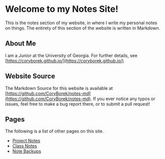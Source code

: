 # Welcome to my Notes Site!
This is the notes section of my website, in where I write my personal notes on things. The entirety of this section of the website is written in Markdown.

## About Me
I am a Junior at the University of Georgia.
For further details, see [https://coryborek.github.io/](https://coryborek.github.io/)

## Website Source
The Markdown Source for this website is available at [https://github.com/CoryBorek/notes-md](https://github.com/CoryBorek/notes-md). If you ever notice any typos or issues, feel free to make a bug report there, or to submit a pull request!

## Pages
The following is a list of other pages on this site.

 - [Project Notes](%WEBPATH%/projects/)
 - [Class Notes](%WEBPATH%/classes/)
 - [Note Backups](%WEBPATH%/backups/)
